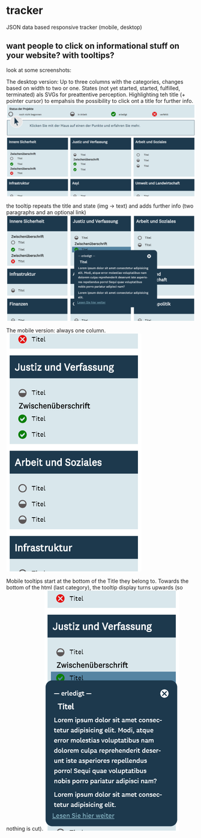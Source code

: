 # tracker
JSON data based responsive tracker (mobile, desktop)

## want people to click on informational stuff on your website? with tooltips?

look at some screenshots:

The desktop version:
Up to three columns with the categories, changes based on width to two or one. States (not yet started, started, fulfilled, terminated) als SVGs for preattentive perception. Highlighting teh title (+ pointer cursor) to empahsis the possibility to click ont a title for further info. 
![alt text](https://github.com/anneKoethke/tracker/blob/master/res/img/showcase_pngs/tracker_1_desktop.png "Desktop version")

the tooltip repeats the title and state (img -> text) and adds further info (two paragraphs and an optional link) 
![alt text](https://github.com/anneKoethke/tracker/blob/master/res/img/showcase_pngs/tracker_2_desktop_tooltip.png "Desktop version with Tooltip")

The mobile version: always one column.
![alt text](https://github.com/anneKoethke/tracker/blob/master/res/img/showcase_pngs/tracker_3_mobile.png "Mobile version")

Mobile tooltips start at the bottom of the Title they belong to. Towards the bottom of the html (last category), the tooltip display turns upwards (so nothing is cut).
![alt text](https://github.com/anneKoethke/tracker/blob/master/res/img/showcase_pngs/tracker_4_mobile_tooltip.png "Mobile version with Tooltip")

